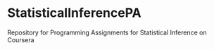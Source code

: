 # StatisticalInferencePA
Repository for Programming Assignments for Statistical Inference on Coursera
